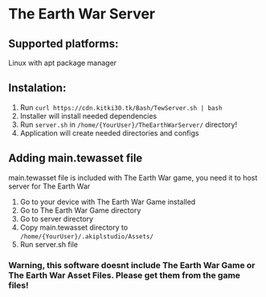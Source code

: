 # The Earth War Server
## Supported platforms:
Linux with apt package manager
## Instalation:
1. Run ``curl https://cdn.kitki30.tk/Bash/TewServer.sh | bash``
2. Installer will install needed dependencies
3. Run ``server.sh`` in ``/home/{YourUser}/TheEarthWarServer/`` directory!
4. Application will create needed directories and configs
## Adding main.tewasset file
main.tewasset file is included with The Earth War game, you need it to host server for The Earth War
1. Go to your device with The Earth War Game installed
2. Go to The Earth War Game directory
3. Go to server directory
4. Copy main.tewasset directory to ``/home/{YourUser}/.akiplstudio/Assets/``
5. Run server.sh file
### Warning, this software doesnt include The Earth War Game or The Earth War Asset Files. Please get them from the game files!
